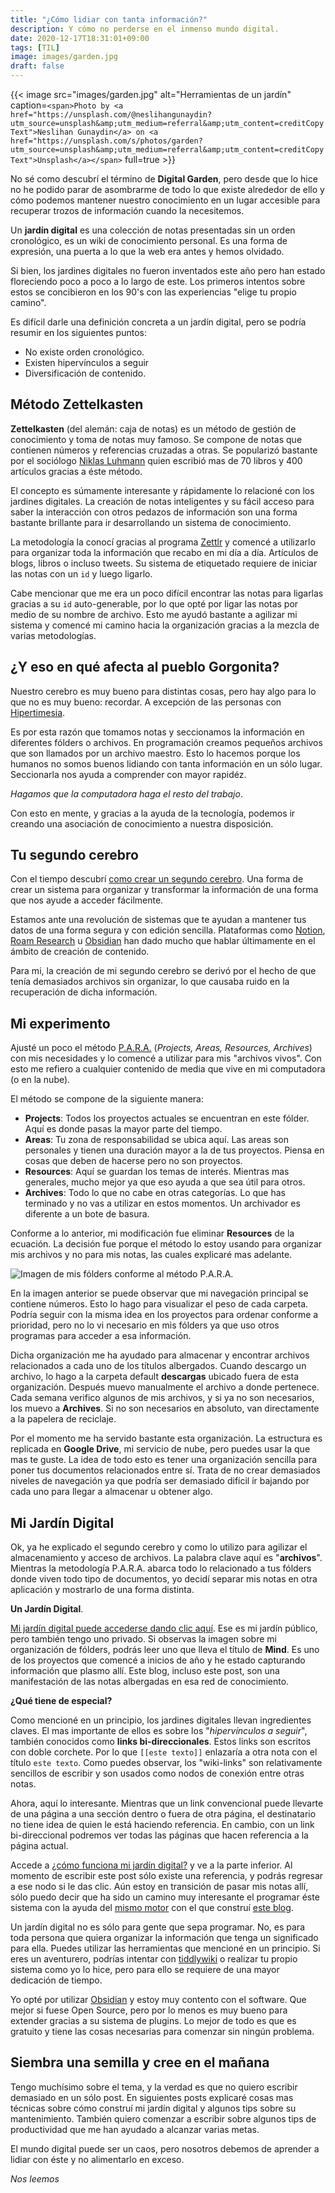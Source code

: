 ```yaml
---
title: "¿Cómo lidiar con tanta información?"
description: Y cómo no perderse en el inmenso mundo digital.
date: 2020-12-17T18:31:01+09:00
tags: [TIL]
image: images/garden.jpg
draft: false
---
```


{{< image src="images/garden.jpg" alt="Herramientas de un jardín" caption=`<span>Photo by <a href="https://unsplash.com/@neslihangunaydin?utm_source=unsplash&amp;utm_medium=referral&amp;utm_content=creditCopyText">Neslihan Gunaydin</a> on <a href="https://unsplash.com/s/photos/garden?utm_source=unsplash&amp;utm_medium=referral&amp;utm_content=creditCopyText">Unsplash</a></span>` full=true >}}

No sé como descubrí el término de **Digital Garden**, pero desde que lo hice no he podido parar de asombrarme de todo lo que existe alrededor de ello y cómo podemos mantener nuestro conocimiento en un lugar accesible para recuperar trozos de información cuando la necesitemos.

Un **jardín digital** es una colección de notas presentadas sin un orden cronológico, es un wiki de conocimiento personal. Es una forma de expresión, una puerta a lo que la web era antes y hemos olvidado.

Si bien, los jardines digitales no fueron inventados este año pero han estado floreciendo poco a poco a lo largo de este. Los primeros intentos sobre estos se concibieron en los 90's con las experiencias "elige tu propio camino".

Es difícil darle una definición concreta a un jardín digital, pero se podría resumir en los siguientes puntos:

- No existe orden cronológico.
- Existen hipervínculos a seguir
- Diversificación de contenido.

## Método Zettelkasten

**Zettelkasten** (del alemán: caja de notas) es un método de gestión de conocimiento y toma de notas muy famoso. Se compone de notas que contienen números y referencias cruzadas a otras. Se popularizó bastante por el sociólogo [Niklas Luhmann](https://es.wikipedia.org/wiki/Niklas_Luhmann) quien escribió mas de 70 libros y 400 artículos gracias a éste método.

El concepto es súmamente interesante y rápidamente lo relacioné con los jardines digitales. La creación de notas inteligentes y su fácil acceso para saber la interacción con otros pedazos de información son una forma bastante brillante para ir desarrollando un sistema de conocimiento.

La metodología la conocí gracias al programa [Zettlr](https://www.zettlr.com/) y comencé a utilizarlo para organizar toda la información que recabo en mi día a día. Artículos de blogs, libros o incluso tweets. Su sistema de etiquetado requiere de iniciar las notas con un `id` y luego ligarlo.

Cabe mencionar que me era un poco difícil encontrar las notas para ligarlas gracias a su `id` auto-generable, por lo que opté por ligar las notas por medio de su nombre de archivo. Esto me ayudó bastante a agilizar mi sistema y comencé mi camino hacia la organización gracias a la mezcla de varias metodologías.


## ¿Y eso en qué afecta al pueblo Gorgonita?

Nuestro cerebro es muy bueno para distintas cosas, pero hay algo para lo que no es muy bueno: recordar. A excepción de las personas con [Hipertimesia](https://es.wikipedia.org/wiki/Hipertimesia).

Es por esta razón que tomamos notas y seccionamos la información en diferentes fólders o archivos. En programación creamos pequeños archivos que son llamados por un archivo maestro. Esto lo hacemos porque los humanos no somos buenos lidiando con tanta información en un sólo lugar. Seccionarla nos ayuda a comprender con mayor rapidéz.

_Hagamos que la computadora haga el resto del trabajo_.

Con esto en mente, y gracias a la ayuda de la tecnología, podemos ir creando una asociación de conocimiento a nuestra disposición.

## Tu segundo cerebro

Con el tiempo descubrí [como crear un segundo cerebro](https://fortelabs.co/blog/basboverview/). Una forma de crear un sistema para organizar y transformar la información de una forma que nos ayude a acceder fácilmente.

Estamos ante una revolución de sistemas que te ayudan a mantener tus datos de una forma segura y con edición sencilla. Plataformas como [Notion](https://www.notion.so/), [Roam Research](https://roamresearch.com/) u [Obsidian](https://obsidian.md/) han dado mucho que hablar últimamente en el ámbito de creación de contenido.

Para mi, la creación de mi segundo cerebro se derivó por el hecho de que tenía demasiados archivos sin organizar, lo que causaba ruido en la recuperación de dicha información. 

## Mi experimento

Ajusté un poco el método [P.A.R.A.](https://fortelabs.co/blog/para/) (*Projects, Areas, Resources, Archives*) con mis necesidades y lo comencé a utilizar para mis "archivos vivos". Con esto me refiero a cualquier contenido de media que vive en mi computadora (o en la nube).

El método se compone de la siguiente manera:

- **Projects**: Todos los proyectos actuales se encuentran en este fólder. Aquí es donde pasas la mayor parte del tiempo.
- **Areas**: Tu zona de responsabilidad se ubica aquí. Las areas son personales y tienen una duración mayor a la de tus proyectos. Piensa en cosas que deben de hacerse pero no son proyectos.
- **Resources**: Aquí se guardan los temas de interés. Mientras mas generales, mucho mejor ya que eso ayuda a que sea útil para otros.
- **Archives**: Todo lo que no cabe en otras categorías. Lo que has terminado y no vas a utilizar en estos momentos. Un archivador es diferente a un bote de basura.

Conforme a lo anterior, mi modificación fue eliminar **Resources** de la ecuación. La decisión fue porque el método lo estoy usando para organizar mis archivos y no para mis notas, las cuales explicaré mas adelante.

![Imagen de mis fólders conforme al método P.A.R.A.](images/PARA_method.jpg)

En la imagen anterior se puede observar que mi navegación principal se contiene números. Esto lo hago para visualizar el peso de cada carpeta. Podría seguir con la misma idea en los proyectos para ordenar conforme a prioridad, pero no lo vi necesario en mis fólders ya que uso otros programas para acceder a esa información.

Dicha organización me ha ayudado para almacenar y encontrar archivos relacionados a cada uno de los títulos albergados. Cuando descargo un archivo, lo hago a la carpeta default **descargas** ubicado fuera de esta organización. Después muevo manualmente el archivo a donde pertenece. Cada semana verifico algunos de mis archivos, y si ya no son necesarios, los muevo a **Archives**. Si no son necesarios en absoluto, van directamente a la papelera de reciclaje.

Por el momento me ha servido bastante esta organización. La estructura es replicada en **Google Drive**, mi servicio de nube, pero puedes usar la que mas te guste. La idea de todo esto es tener una organización sencilla para poner tus documentos relacionados entre sí. Trata de no crear demasiados niveles de navegación ya que podría ser demasiado difícil ir bajando por cada uno para llegar a almacenar u obtener algo.

## Mi Jardín Digital

Ok, ya he explicado el segundo cerebro y como lo utilizo para agilizar el almacenamiento y acceso de archivos. La palabra clave aquí es "**archivos**". Mientras la metodología P.A.R.A. abarca todo lo relacionado a tus fólders donde viven todo tipo de documentos, yo decidí separar mis notas en otra aplicación y mostrarlo de una forma distinta.

**Un Jardín Digital**.

[Mi jardín digital puede accederse dando clic aquí](https://garden.algus.ninja). Ese es mi jardín público, pero también tengo uno privado. Si observas la imagen sobre mi organización de fólders, podrás leer uno que lleva el título de **Mind**. Es uno de los proyectos que comencé a inicios de año y he estado capturando información que plasmo allí. Este blog, incluso este post, son una manifestación de las notas albergadas en esa red de conocimiento.

**¿Qué tiene de especial?**

Como mencioné en un principio, los jardines digitales llevan ingredientes claves. El mas importante de ellos es sobre los "*hipervínculos a seguir*", también conocidos como **links bi-direccionales**. Estos links son escritos con doble corchete. Por lo que `[[este texto]]` enlazaría a otra nota con el título `este texto`. Como puedes observar, los "wiki-links" son relativamente sencillos de escribir y son usados como nodos de conexión entre otras notas.

Ahora, aquí lo interesante. Mientras que un link convencional puede llevarte de una página a una sección dentro o fuera de otra página, el destinatario no tiene idea de quien le está haciendo referencia. En cambio, con un link bi-direccional podremos ver todas las páginas que hacen referencia a la página actual. 

Accede a [¿cómo funciona mi jardín digital?](https://garden.algus.ninja/como-funciona-esta-pagina) y ve a la parte inferior. Al momento de escribir este post sólo existe una referencia, y podrás regresar a ese nodo si le das clic. Aún estoy en transición de pasar mis notas allí, sólo puedo decir que ha sido un camino muy interesante el programar éste sistema con la ayuda del [mismo motor](https://gohugo.io/) con el que construí [este blog](https://algus.ninja/es/hola-mundo/).

Un jardín digital no es sólo para gente que sepa programar. No, es para toda persona que quiera organizar la información que tenga un significado para ella. Puedes utilizar las herramientas que mencioné en un principio. Si eres un aventurero, podrías intentar con [tiddlywiki](https://tiddlywiki.com/) o realizar tu propio sistema como yo lo hice, pero para ello se requiere de una mayor dedicación de tiempo.

Yo opté por utilizar [Obsidian](http://obsidian.md/) y estoy muy contento con el software. Que mejor si fuese Open Source, pero por lo menos es muy bueno para extender gracias a su sistema de plugins. Lo mejor de todo es que es gratuito y tiene las cosas necesarias para comenzar sin ningún problema.

## Siembra una semilla y cree en el mañana

Tengo muchísimo sobre el tema, y la verdad es que no quiero escribir demasiado en un sólo post. En siguientes posts explicaré cosas mas técnicas sobre cómo construí mi jardín digital y algunos tips sobre su mantenimiento. También quiero comenzar a escribir sobre algunos tips de productividad que me han ayudado a alcanzar varias metas.

El mundo digital puede ser un caos, pero nosotros debemos de aprender a lidiar con éste y no alimentarlo en exceso.

*Nos leemos*